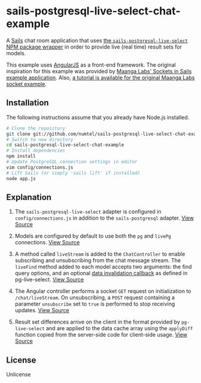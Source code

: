 # sails-postgresql-live-select-chat-example

A [Sails](http://sailsjs.org) chat room application that uses [the `sails-postgresql-live-select` NPM package wrapper](https://github.com/numtel/sails-postgresql-live-select) in order to provide live (real time) result sets for models.

This example uses [AngularJS](https://angularjs.org/) as a front-end framework. The original inspiration for this example was provided by [Maanga Labs' Sockets in Sails example application](https://github.com/maangalabs/socket-in-sails). Also, [a tutorial is available for the original Maanga Labs socket example](http://maangalabs.com/blog/2014/12/04/socket-in-sails/).

## Installation

The following instructions assume that you already have Node.js installed.

```bash
# Clone the repository
git clone git://github.com/numtel/sails-postgresql-live-select-chat-example.git
# Switch to new directory
cd sails-postgresql-live-select-chat-example
# Install dependencies
npm install
# Update PostgreSQL connection settings in editor
vim config/connections.js
# Lift Sails (or simply 'sails lift' if installed)
node app.js
```

## Explanation

1. The `sails-postgresql-live-select` adapter is configured in `config/connections.js` in addition to the `sails-postgresql` adapter. [View Source](config/connections.js)

2. Models are configured by default to use both the `pg` and `livePg` connections. [View Source](config/models.js)

3. A method called `liveStream` is added to the `ChatController` to enable subscribing and unsubscribing from the chat message stream. The `liveFind` method added to each model accepts two arguments: the find query options, and an optional [data invalidation callback](https://github.com/numtel/pg-live-select#trigger-object-definitions) as defined in pg-live-select. [View Source](api/controllers/ChatController.js)

4. The Angular controller performs a socket `GET` request on initialization to `/chat/liveStream`. On unsubscribing, a `POST` request containing a parameter `unsubscribe` set to `true` is performed to stop receiving updates. [View Source](assets/index.html)

5. Result set differences arrive on the client in the format provided by `pg-live-select` and are applied to the data cache array using the `applyDiff` function copied from the server-side code for client-side usage. [View Source](assets/js/applyDiff.js)

## License

Unlicense
